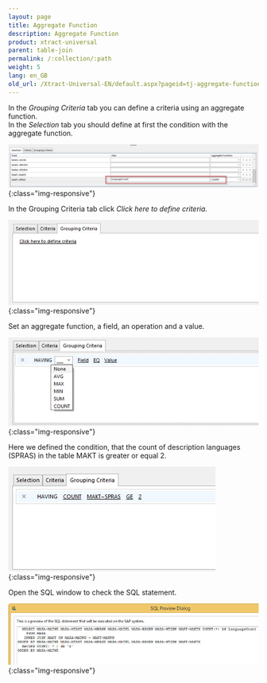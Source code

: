 ```yaml
---
layout: page
title: Aggregate Function
description: Aggregate Function
product: xtract-universal
parent: table-join
permalink: /:collection/:path
weight: 5
lang: en_GB
old_url: /Xtract-Universal-EN/default.aspx?pageid=tj-aggregate-function
---
```


In the *Grouping Criteria* tab you can define a criteria using an aggregate function.<br> 
In the *Selection* tab you should define at first the condition with the aggregate function. 

![tj-aggregate-count](/img/content/tj-aggregate-count.jpg){:class="img-responsive"}

In the Grouping Criteria tab click *Click here to define criteria*.

![tj-grouping-criteria-0](/img/content/tj-grouping-criteria-0.jpg){:class="img-responsive"}

Set an aggregate function, a field, an operation and a value.  

![tj-grouping-criteria-1](/img/content/tj-grouping-criteria-1.jpg){:class="img-responsive"}

Here we defined the condition, that the count of description languages (SPRAS) in the table MAKT is greater or equal 2. 

![tj-grouping-criteria-count](/img/content/tj-grouping-criteria-count.jpg){:class="img-responsive"}

Open the SQL window to check the SQL statement.  

![tj-grouping-sql](/img/content/tj-grouping-sql.jpg){:class="img-responsive"}
